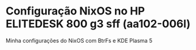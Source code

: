 # Configuração NixOS no HP ELITEDESK 800 g3 sff (aa102-006l)

Minha configurações do NixOS com BtrFs e KDE Plasma 5

